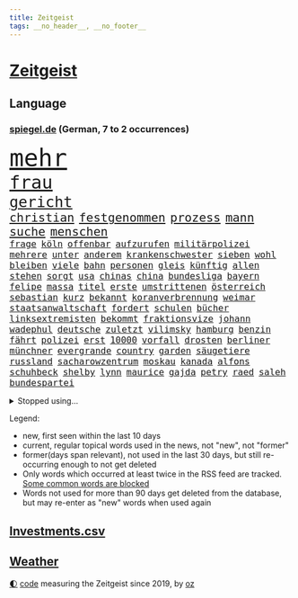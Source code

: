 ```yaml
---
title: Zeitgeist
tags: __no_header__, __no_footer__
---
```


# [Zeitgeist](https://oliz.io/zeitgeist/)

## Language

<h3><a href="https://www.spiegel.de" target="_blank">spiegel.de</a> (German, 7 to 2 occurrences)</h3>
<p style="font-family:monospace">
<span style="font-size:32pt"><a href="news_links.html#mehr" class="current">mehr</a></span>
<br>
<span style="font-size:24pt"><a href="news_links.html#frau" class="current">frau</a></span>
<br>
<span style="font-size:20pt"><a href="news_links.html#gericht" class="current">gericht</a></span>
<br>
<span style="font-size:16pt"><a href="news_links.html#christian" class="current">christian</a></span>
<span style="font-size:16pt"><a href="news_links.html#festgenommen" class="current">festgenommen</a></span>
<span style="font-size:16pt"><a href="news_links.html#prozess" class="current">prozess</a></span>
<span style="font-size:16pt"><a href="news_links.html#mann" class="current">mann</a></span>
<span style="font-size:16pt"><a href="news_links.html#suche" class="current">suche</a></span>
<span style="font-size:16pt"><a href="news_links.html#menschen" class="current">menschen</a></span>
<br>
<span style="font-size:12pt"><a href="news_links.html#frage" class="current">frage</a></span>
<span style="font-size:12pt"><a href="news_links.html#köln" class="current">köln</a></span>
<span style="font-size:12pt"><a href="news_links.html#offenbar" class="current">offenbar</a></span>
<span style="font-size:12pt"><a href="news_links.html#aufzurufen" class="new">aufzurufen</a></span>
<span style="font-size:12pt"><a href="news_links.html#militärpolizei" class="new">militärpolizei</a></span>
<span style="font-size:12pt"><a href="news_links.html#mehrere" class="current">mehrere</a></span>
<span style="font-size:12pt"><a href="news_links.html#unter" class="current">unter</a></span>
<span style="font-size:12pt"><a href="news_links.html#anderem" class="current">anderem</a></span>
<span style="font-size:12pt"><a href="news_links.html#krankenschwester" class="new">krankenschwester</a></span>
<span style="font-size:12pt"><a href="news_links.html#sieben" class="current">sieben</a></span>
<span style="font-size:12pt"><a href="news_links.html#wohl" class="current">wohl</a></span>
<span style="font-size:12pt"><a href="news_links.html#bleiben" class="current">bleiben</a></span>
<span style="font-size:12pt"><a href="news_links.html#viele" class="current">viele</a></span>
<span style="font-size:12pt"><a href="news_links.html#bahn" class="current">bahn</a></span>
<span style="font-size:12pt"><a href="news_links.html#personen" class="current">personen</a></span>
<span style="font-size:12pt"><a href="news_links.html#gleis" class="new">gleis</a></span>
<span style="font-size:12pt"><a href="news_links.html#künftig" class="current">künftig</a></span>
<span style="font-size:12pt"><a href="news_links.html#allen" class="current">allen</a></span>
<span style="font-size:12pt"><a href="news_links.html#stehen" class="current">stehen</a></span>
<span style="font-size:12pt"><a href="news_links.html#sorgt" class="current">sorgt</a></span>
<span style="font-size:12pt"><a href="news_links.html#usa" class="current">usa</a></span>
<span style="font-size:12pt"><a href="news_links.html#chinas" class="current">chinas</a></span>
<span style="font-size:12pt"><a href="news_links.html#china" class="current">china</a></span>
<span style="font-size:12pt"><a href="news_links.html#bundesliga" class="current">bundesliga</a></span>
<span style="font-size:12pt"><a href="news_links.html#bayern" class="current">bayern</a></span>
<span style="font-size:12pt"><a href="news_links.html#felipe" class="new">felipe</a></span>
<span style="font-size:12pt"><a href="news_links.html#massa" class="new">massa</a></span>
<span style="font-size:12pt"><a href="news_links.html#titel" class="current">titel</a></span>
<span style="font-size:12pt"><a href="news_links.html#erste" class="current">erste</a></span>
<span style="font-size:12pt"><a href="news_links.html#umstrittenen" class="current">umstrittenen</a></span>
<span style="font-size:12pt"><a href="news_links.html#österreich" class="current">österreich</a></span>
<span style="font-size:12pt"><a href="news_links.html#sebastian" class="current">sebastian</a></span>
<span style="font-size:12pt"><a href="news_links.html#kurz" class="current">kurz</a></span>
<span style="font-size:12pt"><a href="news_links.html#bekannt" class="current">bekannt</a></span>
<span style="font-size:12pt"><a href="news_links.html#koranverbrennung" class="current">koranverbrennung</a></span>
<span style="font-size:12pt"><a href="news_links.html#weimar" class="current">weimar</a></span>
<span style="font-size:12pt"><a href="news_links.html#staatsanwaltschaft" class="current">staatsanwaltschaft</a></span>
<span style="font-size:12pt"><a href="news_links.html#fordert" class="current">fordert</a></span>
<span style="font-size:12pt"><a href="news_links.html#schulen" class="current">schulen</a></span>
<span style="font-size:12pt"><a href="news_links.html#bücher" class="current">bücher</a></span>
<span style="font-size:12pt"><a href="news_links.html#linksextremisten" class="current">linksextremisten</a></span>
<span style="font-size:12pt"><a href="news_links.html#bekommt" class="current">bekommt</a></span>
<span style="font-size:12pt"><a href="news_links.html#fraktionsvize" class="new">fraktionsvize</a></span>
<span style="font-size:12pt"><a href="news_links.html#johann" class="new">johann</a></span>
<span style="font-size:12pt"><a href="news_links.html#wadephul" class="new">wadephul</a></span>
<span style="font-size:12pt"><a href="news_links.html#deutsche" class="current">deutsche</a></span>
<span style="font-size:12pt"><a href="news_links.html#zuletzt" class="current">zuletzt</a></span>
<span style="font-size:12pt"><a href="news_links.html#vilimsky" class="new">vilimsky</a></span>
<span style="font-size:12pt"><a href="news_links.html#hamburg" class="current">hamburg</a></span>
<span style="font-size:12pt"><a href="news_links.html#benzin" class="current">benzin</a></span>
<span style="font-size:12pt"><a href="news_links.html#fährt" class="current">fährt</a></span>
<span style="font-size:12pt"><a href="news_links.html#polizei" class="current">polizei</a></span>
<span style="font-size:12pt"><a href="news_links.html#erst" class="current">erst</a></span>
<span style="font-size:12pt"><a href="news_links.html#10000" class="current">10000</a></span>
<span style="font-size:12pt"><a href="news_links.html#vorfall" class="current">vorfall</a></span>
<span style="font-size:12pt"><a href="news_links.html#drosten" class="new">drosten</a></span>
<span style="font-size:12pt"><a href="news_links.html#berliner" class="current">berliner</a></span>
<span style="font-size:12pt"><a href="news_links.html#münchner" class="current">münchner</a></span>
<span style="font-size:12pt"><a href="news_links.html#evergrande" class="new">evergrande</a></span>
<span style="font-size:12pt"><a href="news_links.html#country" class="new">country</a></span>
<span style="font-size:12pt"><a href="news_links.html#garden" class="new">garden</a></span>
<span style="font-size:12pt"><a href="news_links.html#säugetiere" class="current">säugetiere</a></span>
<span style="font-size:12pt"><a href="news_links.html#russland" class="current">russland</a></span>
<span style="font-size:12pt"><a href="news_links.html#sacharowzentrum" class="new">sacharowzentrum</a></span>
<span style="font-size:12pt"><a href="news_links.html#moskau" class="current">moskau</a></span>
<span style="font-size:12pt"><a href="news_links.html#kanada" class="current">kanada</a></span>
<span style="font-size:12pt"><a href="news_links.html#alfons" class="current">alfons</a></span>
<span style="font-size:12pt"><a href="news_links.html#schuhbeck" class="current">schuhbeck</a></span>
<span style="font-size:12pt"><a href="news_links.html#shelby" class="current">shelby</a></span>
<span style="font-size:12pt"><a href="news_links.html#lynn" class="current">lynn</a></span>
<span style="font-size:12pt"><a href="news_links.html#maurice" class="current">maurice</a></span>
<span style="font-size:12pt"><a href="news_links.html#gajda" class="new">gajda</a></span>
<span style="font-size:12pt"><a href="news_links.html#petry" class="new">petry</a></span>
<span style="font-size:12pt"><a href="news_links.html#raed" class="new">raed</a></span>
<span style="font-size:12pt"><a href="news_links.html#saleh" class="current">saleh</a></span>
<span style="font-size:12pt"><a href="news_links.html#bundespartei" class="new">bundespartei</a></span>
</p>
<details>
<summary>Stopped using...</summary>
<p class="former" style="font-size:12pt">
aufgefordert(1031) einwohner(1030) flüge(1030) gründer(1030) humanitäre(1030) nationen(1030) investoren(1029) kliniken(1029) zahlt(1029) entscheidungen(1028) erteilt(1028) scheinen(1028) serie(1028) zuschauer(1028) bundesländer(1027) protestiert(1027) taylor(1027) arsenal(1026) berichte(1026) geboten(1026) genannt(1026) kapitän(1026) landtag(1026) bundesländern(1025) geeinigt(1025) gesorgt(1025) is(1025) johnson(1025) kontrollieren(1025) mediziner(1025) programm(1025) verteilt(1025) angeblichen(1024) entschuldigt(1024) generalsekretär(1024) juden(1024) tests(1024) bemüht(1023) jens(1023) landkreis(1023) minderheit(1023) passieren(1023) beschwerden(1022) hinweisen(1022) ifoinstitut(1022) kaputt(1022) krankenhäuser(1022) oberbürgermeister(1022) reduziert(1022) schiedsrichter(1022) strengere(1022) widerspruch(1022) anschlag(1021) entwicklungen(1021) hintergründe(1021) i(1021) moderne(1021) präsidentschaftswahl(1021) standort(1021) syrien(1021) bundespräsident(1020) priester(1020) steinmeier(1020) verunglückt(1020) zusammenhang(1020) demokraten(1019) fragt(1019) löste(1019) menschenleben(1019) brauchte(1018) punkten(1018) smartphone(1018) davor(1017) dementiert(1017) meist(1017) bereiten(1016) schritte(1016) ungarns(1016) ursachen(1016) überrascht(1016) brite(1015) pünktlich(1015) stadion(1015) normalität(1014) philipp(1014) haushalte(1013) saarland(1013) sowie(1013) bundesstaat(1012) verspielt(1012) auftrag(1011) regiert(1011) reiste(1011) wunder(1011) form(1010) mode(1010) 600(1008) genauso(1008) gold(1008) müsste(1008) beteiligung(1007) februar(1007) verbessert(1006) berühmten(1004) monats(1004) skeptisch(1004) frankwalter(1003) vorn(1003) gemeinsames(1001) eigenes(1000) hoffnungen(1000) unzufrieden(1000) bundesverfassungsgericht(999) landet(998) popstar(998) fan(996) apps(995) fortsetzung(994) gehörte(993) kassieren(993) abhängig(992) aufgabe(989) afrikas(988) georg(988) provoziert(987) spannend(987) gerieten(986) vorläufig(983) grüner(978) konzert(977) ära(977) ausgetragen(975) elizabeth(974) empfangen(973) coronaimpfung(957) wetterdienst(941) langjährige(921) demnächst(888) autobahnen(886) angebote(849) verlag(833) stoltenberg(826) novak(772) verdi(766) djoković(763) irre(755) ohnehin(753) mächtigen(746) gremium(735) fluten(728) beeinträchtigt(723) funktionen(705) hoffenheim(698) 73(691) 2025(685) erreichte(684) nfl(677) einigt(669) anton(664) demo(664) station(663) abschreckung(661) verständigt(650) hofreiter(649) größtem(642) 41(641) feiertag(634) härte(633) tödlichem(629) schienen(620) schusswaffen(617) promis(604) innenministerin(599) zustimmung(598) pink(597) schloss(595) 87(592) verschiedenen(592) bat(583) vergleichsweise(552) bürgerkrieg(550) helikopter(550) klingen(544) einheiten(543) filmemacher(543) 49(541) flughäfen(536) umfragen(534) 98(527) betrugs(522) 19jährige(521) bill(521) profitierte(507) beschuldigten(502) patrick(498) kremltruppen(497) finnische(496) mariupol(493) messerattacke(491) koch(490) hochrangige(489) natobeitritt(485) ausstieg(480) fox(480) weichen(475) schwerverletzte(474) humor(473) diplomat(471) zuschauern(469) versöhnung(458) gäbe(457) export(453) verärgert(450) usschauspieler(446) lustig(445) prinzessin(443) konzerte(442) bedingung(434) konkurrenten(433) fire(431) debattiert(430) ausgebaut(428) angeschlagenen(426) bedarf(426) ausgezahlt(424) reporterin(424) empfehlungen(423) titelverteidiger(422) anhaltende(421) galten(421) jugendlicher(421) anwältin(420) exmann(420) leopardpanzer(420) iii(418) inmitten(418) yorks(413) therapien(412) prompt(411) valley(409) risiken(408) attraktiver(407) sahen(406) plädieren(401) versorgen(395) braun(394) bundeskartellamt(394) deutsch(394) beteuert(393) großeltern(388) usrepublikaner(388) berlinneukölln(386) kilo(386) olympiasieger(383) solches(383) verstanden(379) ähnlichen(378) 2040(375) aussteigen(375) nachhaltigkeit(370) diana(365) offenlegen(365) bildband(363) wärmepumpen(362) bürgergeld(360) schlimmeres(360) disney(358) rbb(357) spitzen(357) protestbewegung(356) heizung(355) okay(351) streiks(351) strenge(348) marken(343) herunter(342) missverständnis(338) töne(337) biografie(336) nackt(335) wenigstens(334) unruhen(332) finnen(329) zutritt(329) talkshow(328) zurückkehren(328) kontroverse(326) gratis(325) salihamidžić(322) beton(321) rassistischer(321) ausgestattet(319) durchaus(319) finanzministerium(319) luftangriff(316) vaters(314) vereinbarung(312) sechsten(311) verstorbene(311) zusage(308) einsamkeit(307) irland(307) rückschlägen(305) gerecht(303) krawalle(303) sportdirektor(302) windsor(302) lakers(299) rechtlichen(299) härtesten(296) langes(295) verhelfen(295) kommissar(294) freundschaft(293) übergewicht(287) cyberangriff(281) absolviert(280) taucher(280) autorinnen(275) umfassende(274) verehrt(273) beantragen(271) eric(271) beratung(269) aneinander(266) fängt(264) flugabwehr(261) überragt(261) krankenhausreform(259) ausgemacht(256) trotzen(256) herrmann(255) jets(254) redet(254) renner(254) finanzaufsicht(253) 14jähriger(252) abbauen(252) basf(252) benedikt(251) staates(251) berühmteste(249) wegfallen(248) monatelangen(244) bafin(242) häufen(242) technologien(242) migrationspolitik(241) gipfeltreffen(240) schränken(240) streben(239) fenster(238) vorverkauf(238) bemängeln(235) check(235) steigern(235) gelsenkirchen(234) muster(232) trauern(232) besitzen(230) erstickt(230) duda(229) schulsystem(228) hürde(227) dunkelheit(226) exportieren(226) streitigkeiten(226) warnstreik(226) begleitung(225) mühsam(224) verschafft(224) entsprechendes(223) leblos(222) umstrittenes(222) handelspartner(221) chefredakteur(220) pfarrer(220) evg(219) unglaublich(219) salat(218) verkehrspolitik(218) gegründet(217) heimische(216) peinlich(214) viertagewoche(214) redaktion(212) verdreifacht(212) aufgefallen(210) betreffen(210) hinkt(210) vorfälle(210) hoffentlich(209) reederei(209) krawallen(208) guardian(207) meiste(207) mitgliedschaft(207) nepal(207) staatsgebiet(206) dieb(205) ignorieren(205) festivals(204) einträge(203) solcher(203) batic(202) bibel(202) komplizierten(202) leitmayr(202) 69(201) landrat(200) meditation(200) mythos(200) symptome(199) flugverkehr(198) gedenken(197) elektrische(194) leistungen(194) veröffentlichten(194) heiligen(193) freier(192) geschäftsmann(192) alcaraz(191) entlang(191) rivale(190) bewahren(189) springer(189) verdächtigt(189) aufklären(187) umweltschutz(187) abheben(186) republikanische(186) bergab(185) office(185) totes(185) bohlen(184) elena(184) gewaltsame(184) unosicherheitsrat(184) bremst(183) theoretisch(182) wiederzufinden(182) hoffe(181) akt(178) kläger(178) nötigung(178) sätze(178) überschreiten(178) dfl(177) auszeit(176) finnlands(176) natomitglied(176) schweres(176) bundesweiten(175) polizeiangaben(175) filmen(174) hasan(174) selfie(174) vorwurfs(174) ambitionen(173) brokstedt(173) kilometern(173) ibrahim(172) jubelten(172) tarifverhandlungen(172) paket(171) döpfner(168) delikte(167) traurig(167) elch(165) nordwesten(165) generalstaatsanwältin(164) reisten(164) willkür(164) ausgleich(162) beilegen(162) stillstand(161) fraglich(160) pfannkuchen(160) stärkt(160) ankündigt(159) detail(157) posse(157) hundekot(156) on(156) vereinten(156) parade(155) ham(154) arbeitskampf(153) berlinmitte(153) ss(153) grüßen(152) joggen(152) betrieblichen(151) umstellung(151) ehrgeizige(150) fahrern(150) komplizen(150) notwehr(150) meeresspiegel(149) objekt(149) langweilig(148) wänden(148) tattoo(147) aufschluss(146) schwangerschaftsabbrüche(146) ankommen(145) derer(145) flugsicherung(145) wang(145) yi(145) ökonomin(145) flutkatastrophe(144) ostdeutschen(144) römisches(143) ulrike(141) bedrohen(140) erzbistum(140) zukünftig(139) fließen(138) geschehen(138) kreativ(138) hof(137) mecklenburgvorpommerns(137) erholen(136) jesse(136) hausbesitzer(135) kreuz(135) therapiesitzung(135) bevorstehenden(134) bezieht(134) ölraffinerie(134) chappatte(133) natomitgliedschaft(133) vereinte(133) gekonnt(132) beschränken(131) erschaffen(131) erzbischof(131) jakarta(131) wettrennen(131) it(130) parlamentarische(130) spektakulärer(130) downing(129) herausgabe(129) kartellamt(127) niederländischer(127) sprengungen(127) geflüchtet(125) urteilte(125) arbeitskräfte(124) hakenkreuze(124) machtdemonstration(124) nordrheinwestfälischen(124) rechnungshof(124) wasserwerfer(124) nutze(123) großvater(122) heutige(122) verhinderte(122) überflutungen(122) absatz(121) mails(121) abholen(120) aufteilung(120) gedulden(120) robin(120) bundeskriminalamt(119) daniil(119) 88(118) holland(118) kollidiert(118) wappnen(118) brachten(117) professionelle(117) deutliches(116) getrennte(116) fußballern(115) spdkanzler(115) kader(114) ausbilder(113) beziehen(113) erteilen(113) fallengelassen(113) fantasie(113) national(113) produkt(113) inneren(112) misstrauensvotum(112) chinapolitik(111) kleinflugzeug(111) eilantrag(109) empfinden(109) holger(109) prozessen(109) vorausgesetzt(108) adhs(107) wahlberechtigte(107) erdogan(106) gendersprache(106) italiener(106) kontern(106) freizeitpark(105) mittendrin(105) prekären(105) übergriff(105) hoeneß(104) linkenchef(104) konrad(103) stuft(103) ökosysteme(103) östlichen(103) münchens(102) tanken(101) 125(100) erwartete(100) kennedy(100) bürgerkriegs(99) fisch(99) straßburg(98) turin(98) 59jährigen(97) feststehen(97) konzentration(97) rechtsextrem(97) schamlos(97) dnatest(96) verdanken(96) ausgehen(95) constantin(95) niedergestochen(95) bauwerk(94) straßenverkehr(94) zuneigung(94) 180(93) früchte(93) horror(93) tageszeitung(93) christie(92) court(92) großrazzia(92) medikament(92) nachts(92) abi(91) geldautomaten(91) vorsorglich(91) abgeschlossene(90) albernheit(90) sony(90) tvansprache(90) hirntot(89) beschmiert(88) betrügerbande(88) bewahrt(88) herausfordernd(88) mathias(88) meilenstein(88) schäfer(88) verunstaltet(88) forces(87) formuliert(87) gebucht(87) gouverneurin(87) rapid(87) schufascore(87) support(87) bestzeit(86) erlangen(86) erläutert(86) erpresser(86) h(86) hessens(86) kanzlei(86) spektakulär(86) uli(86) umkrempeln(86) zimmermann(86) blau(85) diebstahl(85) geburtstagsparty(85) kühler(85) rückzahlung(85) serien(85) sudanesischen(85) verzückt(85) disput(84) gänswein(84) polizeiinspekteur(84) privatsekretär(84) spielabbruch(84) todesfällen(84) xvi(84) zehntel(83) call(82) duty(82) etablierten(82) feministinnen(82) lehrt(82) reparaturzentrum(82) rettungsmission(82) rice(82) stöhnen(82) weltruhm(82) durchsetzt(81) einschüchtern(81) schirach(81) tegernsee(81) überschwemmen(81) überspringen(81) ausrücken(80) berechnung(80) berühmtesten(80) mittäter(80) rekordsumme(80) versprecher(80) erbittert(79) fahrradfahrer(79) massenprotesten(79) verständlich(79) vilnius(79) weitreichende(79) 260(78) arabischen(78) dazugelernt(78) fiebertraum(78) triumphieren(78) byd(77) gegenschlag(77) landesarbeitsgericht(77) litauens(77) lukrativen(77) missverhältnis(77) sabotageverdacht(77) zahlungsunfähigkeit(77) filmbranche(76) gosens(76) kleben(76) landtagswahlen(76) meistertrainer(76) verrücktes(76) anhieb(75) imam(75) loud(75) rückeroberung(75) filmstudios(74) ios(74) lake(74) sheffield(74) störten(74) 70jährige(73) alkoholisiert(73) bildungsminister(73) dominierten(73) exbürgermeister(73) militäranalyst(73) spaziergänger(73) strömten(73) zeitfahren(73) meisterfeier(72) traditionen(72) zwischendurch(72) brandbrief(71) eingeschläfert(71) gestritten(71) minimieren(71) schiefgehen(71) sparkassen(71) gewollt(70) mangelware(70) schuldigen(70) tiebreak(70) vice(70) chaotischen(69) forbes(69) plate(69) sexualstraftäter(69) taktik(69) todesfälle(69) aggressiven(68) alben(68) mehreinnahmen(68) passwort(68) ranghohen(68) trauriger(68) verlockend(68) altersvorsorge(67) drähte(67) einstufung(67) erinnerten(67) ethnischen(67) light(67) perlt(67) rezeptfreie(67) tauscht(67) sonderbeauftragten(66) stopfen(66) swift(66) ungehalten(66) 9(65) auftritts(65) brutalen(65) dämpft(65) frederik(65) gesang(65) gunst(65) lifestyle(65) steigender(65) umgebaut(65) establishment(64) gewähren(64) memoiren(64) sechzigerjahren(64) verweigerung(64) activision(63) blizzard(63) leeds(63) leonie(63) tätige(63) verfassung(63) wahlwiederholung(63) 60000(62) ausraster(62) beckenbauer(62) bedrängt(62) bergdorf(62) einzusetzen(62) fotostrecke(62) imageschaden(62) jugendorganisationen(62) lasten(62) rocky(62) staatsfernsehen(62) vorletzte(62) allgegenwärtig(61) bafög(61) ballermann(61) härteres(61) lachen(61) lustige(61) soldatinnen(61) dramatik(60) evpchef(60) gegenmittel(60) reagan(60) ronald(60) saudische(60) shell(60) ungestüm(60) versorgungskrise(60) geknüpft(59) luis(59) rattengift(59) waffenpaket(59) exkollegen(58) heat(58) insolvenzverwalter(58) kalkuliert(58) matteo(58) münchentatort(58) schröders(58) exnationalspieler(57) grenzübertritt(57) kassenärztlichen(57) sachschäden(57) schützenpanzer(57) selbstständig(57) verunglimpft(57) waffenstillstand(57) mysteriöse(56) 2006(55) dürr(55) ordner(55) schub(55) treu(55) unstimmigkeiten(55) ämtern(55) abfall(54) blockierte(54) bundesministerien(54) sozialhilfeempfänger(54) verstrickungen(54) murphy(53) playoffaus(53) styles(53) this(53) 77(52) erlangte(52) literarisches(52) prozessbeginn(52) römer(52) tonnenweise(52) allan(51) deutschsprachige(51) hausfrauen(51) nachweis(51) textilien(51) abenteuer(50) diktaturen(50) erpressen(50) fataler(50) ressorts(50) titelverteidigung(50) vorsitzender(50) zulasten(50) 67(49) erfahrene(49) gelaufen(49) kaltgestellt(49) logik(49) preist(49) amini(48) geburtstagsgesellschaft(48) jina(48) mahsa(48) zwanzig(48) bremse(47) kiboom(47) mondlandung(47) sanieren(47) seins(47) studios(47) untersuchungskommission(47) urteile(47) coronaapp(46) farke(46) kapazität(46) lebensunterhalt(46) ngos(46) papstes(46) sinkenden(46) wirtschaftsforscher(46) überresten(46) eroberte(45) jelena(45) tiefseebergbau(45) auswärtigen(44) dunkelziffer(44) fünfmal(44) rico(44) romane(44) sechster(44) stirn(44) sätzen(44) cessna(43) erhoffte(43) fäuste(43) geschehnisse(43) jannik(43) luxemburg(43) protestierende(43) sinner(43) amerikanern(42) ankündigungen(42) kosovarische(42) segelflugzeug(42) verwaltungsrat(42) zwischenfall(42) albin(41) bezahlte(41) eurofighter(41) kurti(41) melle(41) rammsteinkonzert(41) tarifverträge(41) ultrarechte(41) zuliebe(41) 53jähriger(40) dokumentenaffäre(40) innern(40) lagern(40) pauschalreisen(40) schirdewan(40) versammlung(40) 4700(39) kadyrow(39) milan(39) nordamerikanischen(39) poster(39) regierungsdokumente(39) rekordhitze(39) rybakina(39) singlecharts(39) stonehenge(39) wiesen(39) beach(38) bergsteigerin(38) bewegende(38) liv(38) plastiksäcke(38) überfluteten(38) andreeva(37) aryna(37) belarussin(37) helene(37) mirra(37) olympiastadion(37) sabalenka(37) stellvertretende(37) toskana(37) tschechin(37) unterhalb(37) zielscheibe(37) ölkonzerne(37) helen(36) omaha(36) plante(36) progressiv(36) regenbogenflaggen(36) vorne(36) kostenlose(35) milliardenschweren(35) reparaturen(35) freistaat(34) fäden(34) lärmen(34) polizeigewahrsam(34) schlichten(34) bewerberfeld(33) eroberten(33) juliwoche(33) katamaran(33) metachef(33) ungeahnte(33) werkelt(33) ausgeschöpft(32) declan(32) emirate(32) erodieren(32) favoritin(32) hügel(32) kzhäftlinge(32) müllvermeidung(32) tumulte(32) flüchtlingen(31) fortsetzt(31) iga(31) now(31) poltert(31) speak(31) stellplätze(31) widerlegt(31) świątek(31) berauscht(30) diebesbande(30) huldigt(30) kupferhersteller(30) langjährigen(30) trikots(30) verholfen(30) verlusten(30) vorschlagen(30) 1971(29) beitreten(29) buhlen(29) chinastrategie(29) finalsieg(29) gießen(29) hangar(29) stellenabbau(29) aufzusetzen(28) easyjet(28) landkreise(28) polizistinnen(28) abgeschwächt(27) allgemeine(27) angelaufen(27) brennendes(27) bundestagswahl(27) costners(27) dreitägige(27) elton(27) hubert(27) jane(27) locker(27) natogipfel(27) seitenhieb(27) zehntausend(27) gelb(26) natostaaten(26) oecdstudie(26) scheidungskrieg(26) spiegelt(26) urin(26) wertet(26) abhängigkeiten(25) fleck(25) freibädern(25) herunterzuspielen(25) hetzt(25) indirekt(25) irlands(25) playstation(25) prägte(25) rolling(25) rsfmiliz(25) sanktionsliste(25) verunsicherung(25) warnungen(25) weisen(25) aussuchen(24) freizeit(24) raucher(24) wettbewerber(24) ataman(23) ferda(23) hurkacz(23) krumbiegel(23) meines(23) netze(23) produzenten(23) radwege(23) senats(23) unhöflich(23) beitrittseinladung(22) fertiger(22) freiwasserschwimmer(22) klimaschädlichen(22) militärbündnis(22) radweg(22) symptomen(22) wimbledon(22) architekten(21) benötigten(21) hochgradig(21) prigoschins(21) tätigkeiten(21) wagnerkämpfer(21) wagnerrevolte(21) zulieferer(21) abgeworben(20) android(20) holten(20) händen(20) modernes(20) nannten(20) randale(20) randalierende(20) rentnerinnen(20) selbstoptimierung(20) wagneraufstand(20) wagnermeuterei(20) zäsur(20) antidiskriminierungsbeauftragte(19) chemiekonzern(19) datenlecks(19) dumme(19) kanaren(19) meeresboden(19) schleswigholsteinische(19) wmtest(19) zusammengestellt(19) übereinstimmenden(19) überschwemmt(19) barker(18) bitteren(18) kahl(18) kourtney(18) rekordhalter(18) travis(18) verkaufte(18) vermeidbare(18) belohnen(17) schweinfurt(17) studienfinanzierung(17) 32000(16) afdhöhenflug(16) berücksichtigen(16) dehydrierung(16) zunutze(16) berufliche(15) fahrgast(15) gelbe(15) gleichheit(15) ifopräsident(15) jasper(15) kirchen(15) philipsen(15) schadstoffen(15) sprinter(15) warmen(15) weltfußballer(15) oberbefehlshaber(14) surowikin(14) threads(14) twitterkonkurrent(14) untreue(14) verlieben(14) weltbild(14) dänische(13) feuchte(13) hüther(13) komisch(13) maroden(13) massencrash(13) verwahrt(13) weltregionen(13) hitzebedingte(12) ladesäule(12) meetings(12) raste(12) sofortige(12) unzufriedenheit(12) verschreiben(12) archäologie(11) böschung(11) limits(11) mdr(11) perfekter(11) toptalente(11)
</p>
</details>
<p>Legend:
<ul>
<li><span class="new">new</span>, first seen within the last 10 days</li>
<li><span class="current">current</span>, regular topical words used in the news, not "new", not "former"</li>
<li><span class="former">former(days span relevant)</span>, not used in the last 30 days, but still re-occurring enough to not get deleted</li>
<li>Only words which occurred at least twice in the RSS feed are tracked. <a href="language/filters.py">Some common words are blocked</a></li>
<li>Words not used for more than 90 days get deleted from the database, but may re-enter as "new" words when used again</li>
</ul>
</p>

## [Investments](investments.html)[.csv](investments.csv)

## [Weather](weather.html)

<footer>
<a href="javascript:toggleTheme()" class="nav">🌓</a>
<a href="https://github.com/ooz/zeitgeist">code</a> measuring the Zeitgeist since 2019, by <a href="https://oliz.io">oz</a>
</footer>
